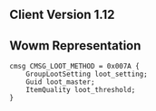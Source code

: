 ## Client Version 1.12

## Wowm Representation
```rust,ignore
cmsg CMSG_LOOT_METHOD = 0x007A {
    GroupLootSetting loot_setting;    
    Guid loot_master;    
    ItemQuality loot_threshold;    
}

```

